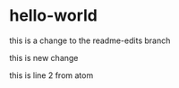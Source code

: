 # hello-world
this is a change to the readme-edits branch

this is new change

this is line 2 from atom
